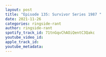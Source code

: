 ```yaml
---
layout: post
title: "Episode 135: Survivor Series 1987 "
date: 2021-11-26
categories: ringside-rant
author: ringside-rant
spotify_track_id: 71tnGqvChAOiQentC3Qakc
youtube_video_id: 
apple_track_id: 
youtube_metadata: 
---
```

